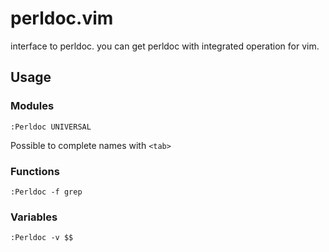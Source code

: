 # perldoc.vim

interface to perldoc. you can get perldoc with integrated operation for vim.

## Usage

### Modules
```
:Perldoc UNIVERSAL
```
Possible to complete names with `<tab>`

### Functions
```
:Perldoc -f grep
```

### Variables
```
:Perldoc -v $$
```

